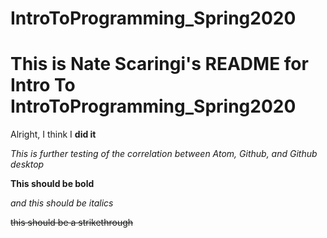 # IntroToProgramming_Spring2020

# This is Nate Scaringi's README for Intro To IntroToProgramming_Spring2020 #







Alright, I think I **did it**

_This is further testing of the correlation between Atom, Github, and Github desktop_

__This should be bold__

_and this should be italics_

~~this should be a strikethrough~~
